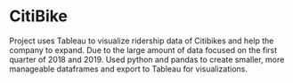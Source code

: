 # CitiBike

Project uses Tableau to visualize ridership data of Citibikes and help the company to expand. Due to the large amount of data focused on the first quarter of 2018 and 2019. Used python and pandas to create smaller, more manageable dataframes and export to Tableau for visualizations. 
